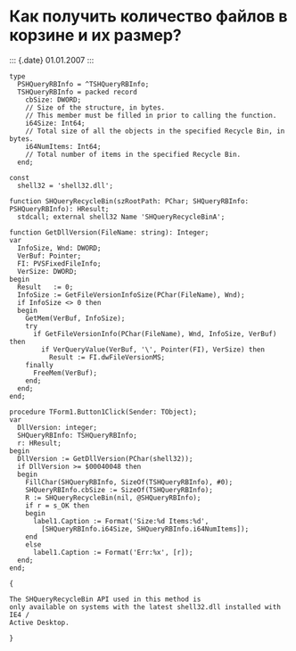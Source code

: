 Как получить количество файлов в корзине и их размер?
=====================================================

::: {.date}
01.01.2007
:::

    type
      PSHQueryRBInfo = ^TSHQueryRBInfo;
      TSHQueryRBInfo = packed record
        cbSize: DWORD;
        // Size of the structure, in bytes.
        // This member must be filled in prior to calling the function.
        i64Size: Int64;
        // Total size of all the objects in the specified Recycle Bin, in bytes.
        i64NumItems: Int64;
        // Total number of items in the specified Recycle Bin.
      end;
     
    const
      shell32 = 'shell32.dll';
     
    function SHQueryRecycleBin(szRootPath: PChar; SHQueryRBInfo: PSHQueryRBInfo): HResult;
      stdcall; external shell32 Name 'SHQueryRecycleBinA';
     
    function GetDllVersion(FileName: string): Integer;
    var
      InfoSize, Wnd: DWORD;
      VerBuf: Pointer;
      FI: PVSFixedFileInfo;
      VerSize: DWORD;
    begin
      Result   := 0;
      InfoSize := GetFileVersionInfoSize(PChar(FileName), Wnd);
      if InfoSize <> 0 then
      begin
        GetMem(VerBuf, InfoSize);
        try
          if GetFileVersionInfo(PChar(FileName), Wnd, InfoSize, VerBuf) then
            if VerQueryValue(VerBuf, '\', Pointer(FI), VerSize) then
              Result := FI.dwFileVersionMS;
        finally
          FreeMem(VerBuf);
        end;
      end;
    end;
     
    procedure TForm1.Button1Click(Sender: TObject);
    var
      DllVersion: integer;
      SHQueryRBInfo: TSHQueryRBInfo;
      r: HResult;
    begin
      DllVersion := GetDllVersion(PChar(shell32));
      if DllVersion >= $00040048 then
      begin
        FillChar(SHQueryRBInfo, SizeOf(TSHQueryRBInfo), #0);
        SHQueryRBInfo.cbSize := SizeOf(TSHQueryRBInfo);
        R := SHQueryRecycleBin(nil, @SHQueryRBInfo);
        if r = s_OK then
        begin
          label1.Caption := Format('Size:%d Items:%d',
            [SHQueryRBInfo.i64Size, SHQueryRBInfo.i64NumItems]);
        end
        else
          label1.Caption := Format('Err:%x', [r]);
      end;
    end;
     
    {
     
    The SHQueryRecycleBin API used in this method is
    only available on systems with the latest shell32.dll installed with IE4 /
    Active Desktop.
     
    }
